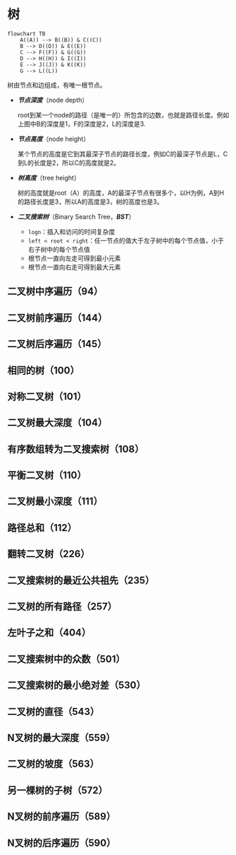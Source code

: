 # 树

```mermaid
flowchart TB
    A((A)) --> B((B)) & C((C))
    B --> D((D)) & E((E))
    C --> F((F)) & G((G))
    D --> H((H)) & I((I))
    E --> J((J)) & K((K))
    G --> L((L))
```

树由节点和边组成，有唯一根节点。

* ***节点深度***（node depth）

    root到某一个node的路径（是唯一的）所包含的边数，也就是路径长度。例如上图中B的深度是1，F的深度是2，L的深度是3.

* ***节点高度***（node height）

    某个节点的高度是它到其最深子节点的路径长度，例如C的最深子节点是L，C到L的长度是2，所以C的高度就是2。

* ***树高度***（tree height）

    树的高度就是root（A）的高度，A的最深子节点有很多个，以H为例，A到H的路径长度是3，所以A的高度是3，树的高度也是3。

* ***二叉搜索树***（Binary Search Tree，***BST***）

    * `logn`：插入和访问的时间复杂度
    * `left < root < right`：任一节点的值大于左子树中的每个节点值，小于右子树中的每个节点值
    * 根节点一直向左走可得到最小元素
    * 根节点一直向右走可得到最大元素



## 二叉树中序遍历（94）



## 二叉树前序遍历（144）



## 二叉树后序遍历（145）



## 相同的树（100）



## 对称二叉树（101）



## 二叉树最大深度（104）



## 有序数组转为二叉搜索树（108）



## 平衡二叉树（110）



## 二叉树最小深度（111）



## 路径总和（112）



## 翻转二叉树（226）



## 二叉搜索树的最近公共祖先（235）



## 二叉树的所有路径（257）



## 左叶子之和（404）



## 二叉搜索树中的众数（501）



## 二叉搜索树的最小绝对差（530）



## 二叉树的直径（543）



## N叉树的最大深度（559）



## 二叉树的坡度（563）



## 另一棵树的子树（572）



## N叉树的前序遍历（589）



## N叉树的后序遍历（590）



